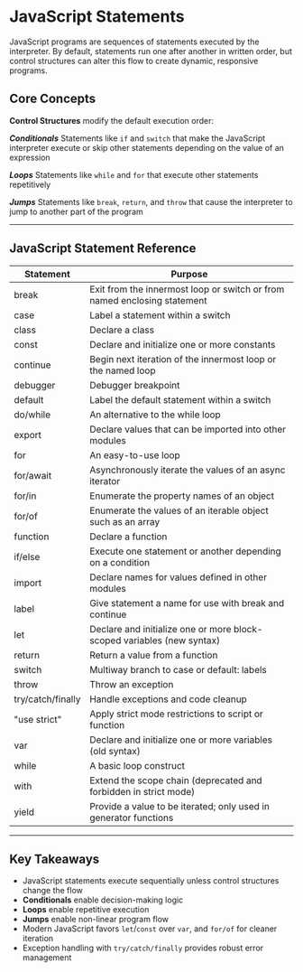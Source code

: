 # JavaScript Statements

JavaScript programs are sequences of statements executed by the interpreter. By default, statements run one after another in written order, but control structures can alter this flow to create dynamic, responsive programs.

## Core Concepts

**Control Structures** modify the default execution order:

**_Conditionals_**
Statements like `if` and `switch` that make the JavaScript interpreter execute or skip other statements depending on the value of an expression

**_Loops_**
Statements like `while` and `for` that execute other statements repetitively

**_Jumps_**
Statements like `break`, `return`, and `throw` that cause the interpreter to jump to another part of the program

---

## JavaScript Statement Reference

| Statement         | Purpose                                                                  |
| ----------------- | ------------------------------------------------------------------------ |
| break             | Exit from the innermost loop or switch or from named enclosing statement |
| case              | Label a statement within a switch                                        |
| class             | Declare a class                                                          |
| const             | Declare and initialize one or more constants                             |
| continue          | Begin next iteration of the innermost loop or the named loop             |
| debugger          | Debugger breakpoint                                                      |
| default           | Label the default statement within a switch                              |
| do/while          | An alternative to the while loop                                         |
| export            | Declare values that can be imported into other modules                   |
| for               | An easy-to-use loop                                                      |
| for/await         | Asynchronously iterate the values of an async iterator                   |
| for/in            | Enumerate the property names of an object                                |
| for/of            | Enumerate the values of an iterable object such as an array              |
| function          | Declare a function                                                       |
| if/else           | Execute one statement or another depending on a condition                |
| import            | Declare names for values defined in other modules                        |
| label             | Give statement a name for use with break and continue                    |
| let               | Declare and initialize one or more block-scoped variables (new syntax)   |
| return            | Return a value from a function                                           |
| switch            | Multiway branch to case or default: labels                               |
| throw             | Throw an exception                                                       |
| try/catch/finally | Handle exceptions and code cleanup                                       |
| "use strict"      | Apply strict mode restrictions to script or function                     |
| var               | Declare and initialize one or more variables (old syntax)                |
| while             | A basic loop construct                                                   |
| with              | Extend the scope chain (deprecated and forbidden in strict mode)         |
| yield             | Provide a value to be iterated; only used in generator functions         |

---

## Key Takeaways

- JavaScript statements execute sequentially unless control structures change the flow
- **Conditionals** enable decision-making logic
- **Loops** enable repetitive execution
- **Jumps** enable non-linear program flow
- Modern JavaScript favors `let`/`const` over `var`, and `for/of` for cleaner iteration
- Exception handling with `try/catch/finally` provides robust error management
